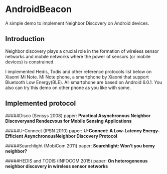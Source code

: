 # AndroidBeacon
A simple demo to implement Neighbor Discovery on Android devices.

## Introduction
Neighbor discovery plays a crucial role in the formation of wireless sensor networks and mobile networks where the power of sensors (or mobile devices) is constrained.

I implemented Hedis, Todis and other reference protocols list below on Xiaomi Mi Note. Mi Note phone, a smartphone by Xiaomi that support Bluetooth Low Energy(BLE). All smartphone are based on Android 6.0.1.
You also can try this demo on other phone as you like with some.

## Implemented protocol 
#####Disco (Sensys 2008)
paper: **Practical Asynchronous Neighbor Discoveryand Rendezvous for Mobile Sensing Applications**

#####U-Connect (IPSN 2010)
paper: **U-Connect: A Low-Latency Energy-Efficient AsynchronousNeighbor Discovery Protocol**

#####Searchlight (MobiCom 2011)
paper: **Searchlight: Won’t you bemy neighbor?**

#####HEDIS and TODIS (INFOCOM 2015)
 paper: **On heterogeneous neighbor discovery in wireless sensor networks**
